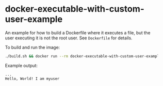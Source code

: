 # docker-executable-with-custom-user-example

An example for how to build a Dockerfile where it executes a file, but the user executing it is not the root user. See `Dockerfile` for details.

To build and run the image:

```bash
./build.sh && docker run --rm docker-executable-with-custom-user-example
```

Example output:

```
...
Hello, World! I am myuser
```
